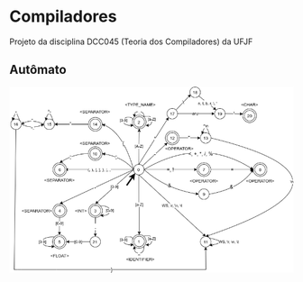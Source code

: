 # Compiladores
Projeto da disciplina DCC045 (Teoria dos Compiladores) da UFJF

## Autômato

![afd](./img/afd.png)
